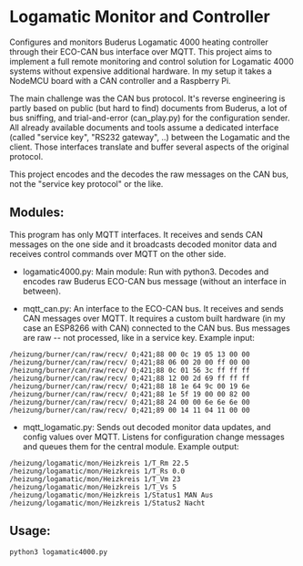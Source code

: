 # Logamatic Monitor and Controller

Configures and monitors Buderus Logamatic 4000 heating controller through their ECO-CAN bus interface over MQTT.
This project aims to implement a full remote monitoring and control solution for Logamatic 4000 systems without expensive additional hardware. 
In my setup it takes a NodeMCU board with a CAN controller and a Raspberry Pi.

The main challenge was the CAN bus protocol. 
It's reverse engineering is partly based on public (but hard to find) documents from Buderus, a lot of bus sniffing, and trial-and-error (can_play.py) for the configuration sender.
All already available documents and tools assume a dedicated interface (called "service key", "RS232 gateway", ..)  between the Logamatic and the client. 
Those interfaces translate and buffer several aspects of the original protocol.

This project encodes and the decodes the raw messages on the CAN bus, not the "service key protocol" or the like.

## Modules:

This program has only MQTT interfaces. 
It receives and sends CAN messages on the one side and it broadcasts decoded monitor data and receives control commands over MQTT on the other side.

- logamatic4000.py: Main module: Run with python3. Decodes and encodes raw Buderus ECO-CAN bus message (without an interface in between).

- mqtt_can.py: An interface to the ECO-CAN bus. It receives and sends CAN messages over MQTT. 
It requires a custom built hardware (in my case an ESP8266 with CAN) connected to the CAN bus. Bus messages are raw -- not processed, like in a service key.
Example input:
```
/heizung/burner/can/raw/recv/ 0;421;88 00 0c 19 05 13 00 00 
/heizung/burner/can/raw/recv/ 0;421;88 06 00 20 00 ff 00 00 
/heizung/burner/can/raw/recv/ 0;421;88 0c 01 56 3c ff ff ff 
/heizung/burner/can/raw/recv/ 0;421;88 12 00 2d 69 ff ff ff 
/heizung/burner/can/raw/recv/ 0;421;88 18 1e 64 9c 00 19 6e 
/heizung/burner/can/raw/recv/ 0;421;88 1e 5f 19 00 00 82 00 
/heizung/burner/can/raw/recv/ 0;421;88 24 00 00 6e 6e 6e 00 
/heizung/burner/can/raw/recv/ 0;421;89 00 14 11 04 11 00 00 
```

- mqtt_logamatic.py: Sends out decoded monitor data updates, and config values over MQTT.
Listens for configuration change messages and queues them for the central module.
Example output:
```
/heizung/logamatic/mon/Heizkreis 1/T_Rm 22.5
/heizung/logamatic/mon/Heizkreis 1/T_Rs 0.0
/heizung/logamatic/mon/Heizkreis 1/T_Vm 23
/heizung/logamatic/mon/Heizkreis 1/T_Vs 5
/heizung/logamatic/mon/Heizkreis 1/Status1 MAN Aus
/heizung/logamatic/mon/Heizkreis 1/Status2 Nacht
```

## Usage:

```
python3 logamatic4000.py
```
